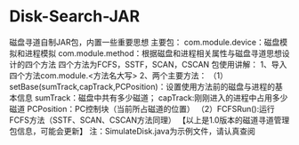 # Disk-Search-JAR
磁盘寻道自制JAR包，内置一些重要思想
主要包：
com.module.device：磁盘模拟和进程模拟
com.module.method：根据磁盘和进程相关属性与磁盘寻道思想设计的四个方法
四个方法为FCFS，SSTF，SCAN，CSCAN
包使用讲解：
1、导入四个方法com.module.<方法名大写>
2、两个主要方法：
（1）setBase(sumTrack,capTrack,PCPosition)：设置使用方法前的磁盘与进程的基本信息
sumTrack：磁盘中共有多少磁道；
capTrack:刚刚进入的进程中占用多少磁道
PCPosition：PC控制块（当前所占磁道的位置）
（2）FCFSRun():运行FCFS方法（SSTF、SCAN、CSCAN方法同理）
【以上是1.0版本的磁道寻道管理包信息，可能会更新】
注：SimulateDisk.java为示例文件，请认真查阅
